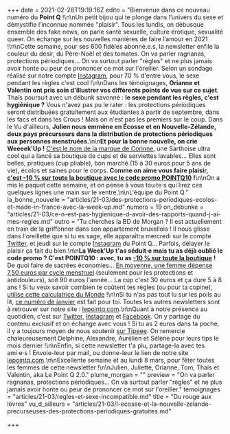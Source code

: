 +++
date = 2021-02-28T19:19:16Z
edito = "Bienvenue dans ce nouveau numéro du **Point Q** !\n\nUn petit bijou qui te plonge dans l’univers du sexe et démystifie l’inconnue nommée \"plaisir\". Tous les lundis, on débusque ensemble des fake news, on parle santé sexuelle, culture érotique, sexualité queer. On échange sur les nouvelles manières de faire l’amour en 2021 !\n\nCette semaine, pour ses 600 fidèles abonné.e.s, la newsletter enfile la couleur du désir, du Père-Noël et des tomates. On va parler ragnanas, protections périodiques... On va surtout parler \"règles\" et ne plus jamais avoir honte ou peur de prononcer ce mot sur l'oreiller. Selon un sondage réalisé sur notre compte [Instagram](https://www.instagram.com/lepoint.q/), pour 70&nbsp;% d'entre vous, le sexe pendant les règles c'est cool !\n\nDans les témoignages, **Orianne et Valentin ont pris soin d'illustrer vos différents points de vue sur ce sujet**. Thaïs poursuit avec un débunk savonné : **le sexe pendant les règles, c'est hygiénique ?** Vous n'avez pas pu le rater : les protections périodiques seront distribuées gratuitement aux étudiantes à partir de septembre, dans les facs et dans les Crous ! Mais on n'est pas les premiers sur le coup. Dans le Vu d'ailleurs, **Julien nous emmène en Écosse et en Nouvelle-Zélande, deux pays précurseurs dans la distribution de protections périodiques aux personnes menstruées.**\n\n**Et pour la bonne nouvelle, on crie Weeeek'Up !** [C'est le nom de la marque de Corinne](https://laweekup.com), une Sarthoise ultra cool qui a lancé sa boutique de cups et de serviettes lavables... Elles sont belles, pratiques (cup pliable), bon marché (15 à 30 euros pour 5 ans de vie), écolos et saines pour le corps. **Comme on aime vous faire plaisir,** [**c'est -10&nbsp;% sur toute la boutique avec le code promo POINTQ10**](https://laweekup.com/shop/) **!**\n\nOn a mis le paquet cette semaine, et on pense à vous tou·te·s qui lirez ces quelques lignes une main sur le ventre,\n\nL'équipe du Point Q."
la_bonne_nouvelle = "articles/21-03/des-protections-periodiques-ecolos-et-made-in-france-avec-la-week-up.md"
numero = 19
on_debunke = "articles/21-03/ce-n-est-pas-hygienique-d-avoir-des-rapports-quand-j-ai-mes-regles.md"
outro = "Tu cherches la BD de Morgan ? Il est actuellement en train de la griffonner dans son appartement bruxellois ! Il nous glisse dans l'oreillette que si tu es sage, elle apparaîtra mercredi sur le compte [Twitter](https://twitter.com/LePointQ), et jeudi sur le compte [Instagram](https://www.instagram.com/lepoint.q/) du Point Q... Parfois, délayer le plaisir ça fait du bien.\n\n**La Week'Up t'as séduit·e mais tu as déjà oublié le code promo ? C'est POINTQ10 : avec, tu as** [**-10&nbsp;% sur toute la boutique**](https://laweekup.com/shop/) **!** De quoi faire de sacrées économies... [En moyenne, une femme dépense 7,50 euros par cycle menstruel](https://www.lemonde.fr/les-decodeurs/article/2019/07/02/precarite-menstruelle-combien-coutent-ses-regles-dans-la-vie-d-une-femme_5484140_4355770.html) (seulement pour les protections et antidouleurs), soit 90 euros l'année... La cup c'est 30 euros et ça dure 5 à 8 ans ! Si tu veux savoir combien te coûtent tes règles (ou pour ta copine), [utilise cette calculatrice du Monde](https://www.lemonde.fr/les-decodeurs/article/2019/07/02/precarite-menstruelle-combien-coutent-ses-regles-dans-la-vie-d-une-femme_5484140_4355770.html) !\n\nSi tu n'as pas tout lu sur les poils au lit, [ce numéro de janvier](https://lepointq.com/newsletters/2021-a-poil/) est fait pour toi. Toutes les autres newsletters sont à retrouver sur notre site : [lepointq.com](https://lepointq.com/newsletters/).\n\nQuant à notre présence au quotidien, c'est sur [Twitter,](https://twitter.com/LePointQ) [Instagram](https://www.instagram.com/lepoint.q/) et [Facebook](https://www.facebook.com/lepointq.news). On y partage du contenu exclusif et on échange avec vous ! Si tu as 2 euros dans ta poche, il y a toujours moyen de nous soutenir [sur Tipeee](https://fr.tipeee.com/le-point-q). On remercie chaleureusement Delphine, Alexandre, Aurélien et Sélène pour leurs tips le mois dernier !\n\nEnfin, si cette newsletter t'a plu, partage-la avec tes ami·e·s ! Envoie-leur par mail, ou donne-leur le lien de notre site [lepointq.com](https://lepointq.com).\n\nExcellente semaine et au lundi 8 mars, pour fêter toutes les femmes de cette newsletter !\n\nJulien, Juliette, Orianne, Tom, Thaïs et Valentin, aka Le Point Q 2.0."
plume_morgan = ""
preview = "On va parler ragnanas, protections périodiques... On va surtout parler \"règles\" et ne plus jamais avoir honte ou peur de prononcer ce mot sur l'oreiller."
temoignages = "articles/21-03/regles-et-sexe-incompatible.md"
title = "Du rouge aux lèvres"
vu_d_ailleurs = "articles/21-03/l-ecosse-et-la-nouvelle-zelande-precurseuses-des-protections-periodiques-gratuites.md"

+++
